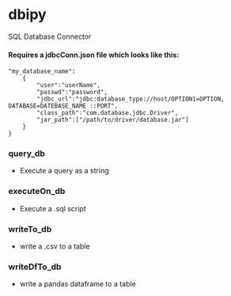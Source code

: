 # dbipy
SQL Database Connector

#### Requires a jdbcConn.json file which looks like this:
```
"my_database_name":
    {
        "user":"userName",
        "passwd":"password",
        "jdbc_url":"jdbc:database_type://host/OPTION1=OPTION, DATABASE=DATEBASE_NAME ::PORT",
        "class_path":"com.database.jdbc.Driver",
        "jar_path":["/path/to/driver/database.jar"]
    }
}
```

### query_db
* Execute a query as a string

### executeOn_db
* Execute a .sql script 

### writeTo_db
* write a .csv to a table

### writeDfTo_db
* write a pandas dataframe to a table
